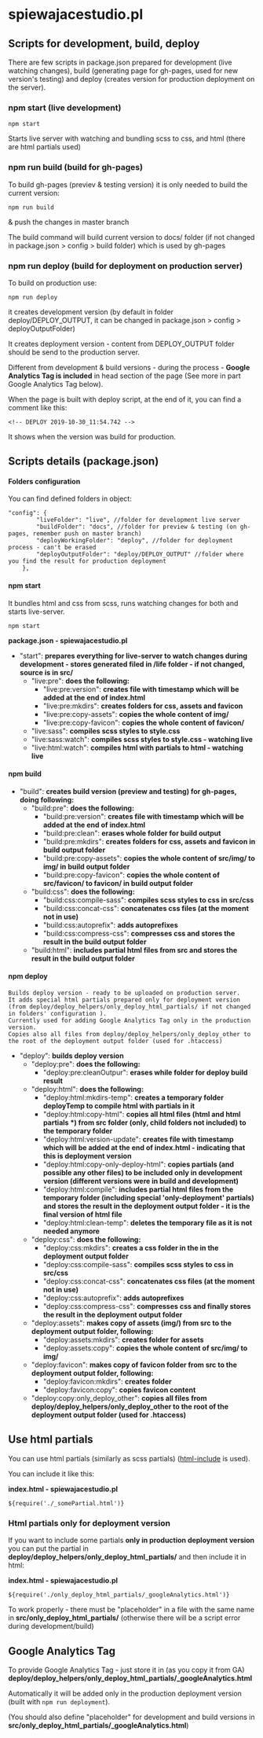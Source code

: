 # spiewajacestudio.pl

## Scripts for development, build, deploy

There are few scripts in package.json prepared for development (live watching changes), build (generating page for gh-pages, used for new version's testing) and deploy (creates version for production deployment on the server).

### npm start (live development)

`npm start`

Starts live server with watching and bundling scss to css, and html (there are html partials used)

### npm run build (build for gh-pages)

To build gh-pages (previev & testing version) it is only needed to build the current version:

`npm run build`

& push the changes in master branch

The build command will build current version to docs/ folder (if not changed in package.json > config > build folder) which is used by gh-pages

### npm run deploy (build for deployment on production server)

To build on production use:

`npm run deploy`

it creates development version (by default in folder deploy/DEPLOY_OUTPUT, it can be changed in package.json > config > deployOutputFolder)

It creates deployment version - content from DEPLOY_OUTPUT folder should be send to the production server.

Different from development & build versions - during the process - **Google Analytics Tag is included** in head section of the page (See more in part Google Analytics Tag below).

When the page is built with deploy script, at the end of it, you can find a comment like this:

`<!-- DEPLOY 2019-10-30_11:54.742 -->`

It shows when the version was build for production.

## Scripts details (package.json)

#### Folders configuration

You can find defined folders in object:

```
"config": {
        "liveFolder": "live", //folder for development live server
        "buildFolder": "docs", //folder for preview & testing (on gh-pages, remember push on master branch)
        "deployWorkingFolder": "deploy", //folder for deployment process - can't be erased
        "deployOutputFolder": "deploy/DEPLOY_OUTPUT" //folder where you find the result for production deployment
    },
```

#### npm start

It bundles html and css from scss, runs watching changes for both and starts live-server.

`npm start`

**package.json - spiewajacestudio.pl**

-   "start": **prepares everything for live-server to watch changes during development - stores generated filed in /life folder - if not changed, source is in src/**
    -   "live:pre": **does the following:**
        -   "live:pre:version": **creates file with timestamp which will be added at the end of index.html**
        -   "live:pre:mkdirs": **creates folders for css, assets and favicon**
        -   "live:pre:copy-assets": **copies the whole content of img/**
        -   "live:pre:copy-favicon": **copies the whole content of favicon/**
    -   "live:sass": **compiles scss styles to style.css**
    -   "live:sass:watch": **compiles scss styles to style.css - watching live**
    -   "live:html:watch": **compiles html with partials to html - watching live**

#### npm build

-   "build": **creates build version (preview and testing) for gh-pages, doing following:**
    -   "build:pre": **does the following:**
        -   "build:pre:version": **creates file with timestamp which will be added at the end of index.html**
        -   "build:pre:clean": **erases whole folder for build output**
        -   "build:pre:mkdirs": **creates folders for css, assets and favicon in build output folder**
        -   "build:pre:copy-assets": **copies the whole content of src/img/ to img/ in build output folder**
        -   "build:pre:copy-favicon": **copies the whole content of src/favicon/ to favicon/ in build output folder**
    -   "build:css": **does the following:**
        -   "build:css:compile-sass": **compiles scss styles to css in src/css**
        -   "build:css:concat-css": **concatenates css files (at the moment not in use)**
        -   "build:css:autoprefix": **adds autoprefixes**
        -   "build:css:compress-css": **compresses css and stores the result in the build output folder**
    -   "build:html": **includes partial html files from src and stores the result in the build output folder**

#### npm deploy

    Builds deploy version - ready to be uploaded on production server.
    It adds special html partials prepared only for deployment version (from deploy/deploy_helpers/only_deploy_html_partials/ if not changed in folders' configuration ).
    Currently used for adding Google Analytics Tag only in the production version.
    Copies also all files from deploy/deploy_helpers/only_deploy_other to the root of the deployment output folder (used for .htaccess)

-   "deploy": **builds deploy version**
    -   "deploy:pre": **does the following:**
        -   "deploy:pre:cleanOutpur": **erases while folder for deploy build result**
    -   "deploy:html": **does the following:**
        -   "deploy:html:mkdirs-temp": **creates a temporary folder deployTemp to compile html with partials in it**
        -   "deploy:html:copy-html": **copies all html files (html and html partials \*) from src folder (only, child folders not included) to the temporary folder**
        -   "deploy:html:version-update": **creates file with timestamp which will be added at the end of index.html - indicating that this is deployment version**
        -   "deploy:html:copy-only-deploy-html": **copies partials (and possible any other files) to be included only in development version (different versions were in build and development)**
        -   "deploy:html:compile": **includes partial html files from the temporary folder (including special 'only-deployment' partials) and stores the result in the deployment output folder - it is the final version of html file**
        -   "deploy:html:clean-temp": **deletes the temporary file as it is not needed anymore**
    -   "deploy:css": **does the following:**
        -   "deploy:css:mkdirs": **creates a css folder in the in the deployment output folder**
        -   "deploy:css:compile-sass": **compiles scss styles to css in src/css**
        -   "deploy:css:concat-css": **concatenates css files (at the moment not in use)**
        -   "deploy:css:autoprefix": **adds autoprefixes**
        -   "deploy:css:compress-css": **compresses css and finally stores the result in the deployment output folder**
    -   "deploy:assets": **makes copy of assets (img/) from src to the deployment output folder, following:**
        -   "deploy:assets:mkdirs": **creates folder for assets**
        -   "deploy:assets:copy": **copies the whole content of src/img/ to img/**
    -   "deploy:favicon": **makes copy of favicon folder from src to the deployment output folder, following:**
        -   "deploy:favicon:mkdirs": **creates folder**
        -   "deploy:favicon:copy": **copies favicon content**
    -   "deploy:copy:only_deploy_other": **copies all files from deploy/deploy_helpers/only_deploy_other to the root of the deployment output folder (used for .htaccess)**

## Use html partials

You can use html partials (similarly as scss partials) ([html-include](https://www.npmjs.com/package/html-includes) is used).

You can include it like this:

**index.html - spiewajacestudio.pl**

```...
${require('./_somePartial.html')}
```

### Html partials only for deployment version

If you want to include some partials **only in production deployment version** you can put the partial in **deploy/deploy_helpers/only_deploy_html_partials/** and then include it in html:

**index.html - spiewajacestudio.pl**

```...
${require('./only_deploy_html_partials/_googleAnalytics.html')}
```

To work properly - there must be "placeholder" in a file with the same name in **src/only_deploy_html_partials/** (otherwise there will be a script error during development/build)

## Google Analytics Tag

To provide Google Analytics Tag - just store it in (as you copy it from GA) **deploy/deploy_helpers/only_deploy_html_partials/\_googleAnalytics.html**

Automatically it will be added only in the production deployment version (built with `npm run deployment`).

(You should also define "placeholder" for development and build versions in **src/only_deploy_html_partials/\_googleAnalytics.html**)
